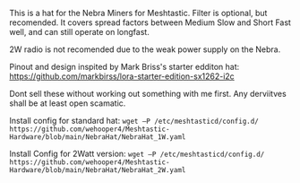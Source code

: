 This is a hat for the Nebra Miners for Meshtastic. Filter is optional, but recomended. It covers spread factors between Medium Slow and Short Fast well, and can still operate on longfast.

2W radio is not recomended due to the weak power supply on the Nebra.

Pinout and design inspited by Mark Briss's starter edditon hat:
https://github.com/markbirss/lora-starter-edition-sx1262-i2c

Dont sell these without working out something with me first. Any derviitves shall be at least open scamatic.

Install config for standard hat:
```wget –P /etc/meshtasticd/config.d/ https://github.com/wehooper4/Meshtastic-Hardware/blob/main/NebraHat/NebraHat_1W.yaml```

Install Config for 2Watt version:
```wget –P /etc/meshtasticd/config.d/ https://github.com/wehooper4/Meshtastic-Hardware/blob/main/NebraHat/NebraHat_2W.yaml```

